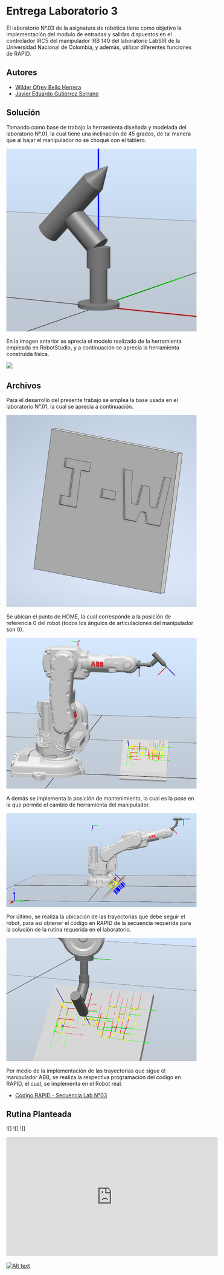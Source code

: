 # Entrega Laboratorio 3

El laboratorio N°.03 de la asignatura de robótica tiene como objetivo la implementación del modulo de entradas y salidas dispuestos en el controlador IRC5 del manipulador IRB 140 del laboratorio LabSIR de la Universidad Nacional de Colombia, y  además, utilizar diferentes funciones de RAPID.


## Autores

- [Wilder Ofrey Bello Herrera](https://github.com/WilderBello)
- [Javier Eduardo Gutierrez Serrano](https://github.com/jaegutierrezser)

## Solución

Tomando como base de trabajo la herramienta diseñada y modelada del laboratorio N°.01, la cual tiene una inclinación de 45 grados, de tal manera que al bajar el manipulador no se choqué con el tablero.

![](Imagenes/Modelado_Herramienta.png)

En la imagen anterior se aprecia el modelo realizado de la herramienta empleada en RobotStudio, y a continuación se aprecia la herramienta construida física.

![](https://i.postimg.cc/d359zwQh/Herramienta-completa.jpg)

## Archivos

Para el desarrollo del presente trabajo se emplea la base usada en el laboratorio N°.01, la cual se aprecia a continuación.

![](https://github.com/WilderBello/Robotica_Laboratorio_3/blob/main/Imagenes/Base_escritura2.jpg)

Se ubican el punto de HOME, la cual corresponde a la posición de referencia 0 del robot (todos los ángulos de articulaciones del manipulador son 0).

![](Imagenes/HOME.png)

A demás se implementa la posición de mantenimiento, la cual es la pose en la que permite el cambio de herramienta del manipulador.

![](Imagenes/Mantenimiento.png)

Por último, se realiza la ubicación de las trayectorias que debe seguir el robot, para así obtener el código en RAPID de la secuencia requerida para la solución de la rutina requerida en el laboratorio.

![](Imagenes/Base_Escritura.png)

Por medio de la implementación de las trayectorias que sigue el manipulador ABB, se realiza la respectiva programación del codigo en RAPID, el cual, se implementa en el Robot real.

- [Codigo RAPID - Secuencia Lab N°03](https://github.com/WilderBello/Robotica_Laboratorio_3/tree/main/Codigo%20RAPID_Lab_03_Robotica)

## Rutina Planteada

![]
![]
![]

<iframe width="560" height="315" 
src="https://www.youtube.com/embed/Uu5_FPIJ8n0" 
title="YouTube video player" 
frameborder="0" 
allow="accelerometer; autoplay; clipboard-write; encrypted-media; gyroscope; picture-in-picture" 
allowfullscreen></iframe>

[![Alt text](https://img.youtube.com/vi/Uu5_FPIJ8n0/0.jpg)](https://www.youtube.com/watch?v=Uu5_FPIJ8n0)
